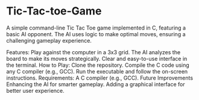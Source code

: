 # Tic-Tac-toe-Game
A simple command-line Tic Tac Toe game implemented in C, featuring a basic AI opponent. The AI uses logic to make optimal moves, ensuring a challenging gameplay experience.

Features:
Play against the computer in a 3x3 grid.
The AI analyzes the board to make its moves strategically.
Clear and easy-to-use interface in the terminal.
How to Play:
Clone the repository.
Compile the C code using any C compiler (e.g., GCC).
Run the executable and follow the on-screen instructions.
Requirements:
A C compiler (e.g., GCC).
Future Improvements
Enhancing the AI for smarter gameplay.
Adding a graphical interface for better user experience.

